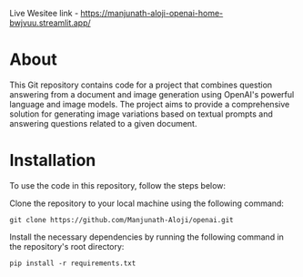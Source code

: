 Live Wesitee link - https://manjunath-aloji-openai-home-bwjvuu.streamlit.app/

# About
This Git repository contains code for a project that combines question answering from a document and image generation using OpenAI's powerful language and image models. The project aims to provide a comprehensive solution for generating image variations based on textual prompts and answering questions related to a given document.

# Installation
To use the code in this repository, follow the steps below:

Clone the repository to your local machine using the following command:
```
git clone https://github.com/Manjunath-Aloji/openai.git
```

Install the necessary dependencies by running the following command in the repository's root directory:
```
pip install -r requirements.txt
```
